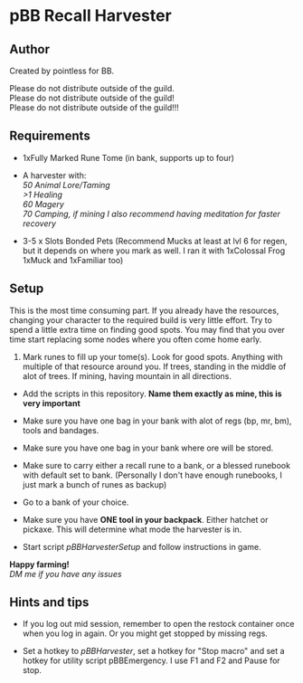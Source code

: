 # pBB Recall Harvester

## Author

Created by pointless for BB.

Please do not distribute outside of the guild.  
Please do not distribute outside of the guild!  
Please do not distribute outside of the guild!!!  

## Requirements

- 1xFully Marked Rune Tome (in bank, supports up to four)

- A harvester with:  
*50 Animal Lore/Taming*  
*>1 Healing*  
*60 Magery*  
*70 Camping, if mining*
*I also recommend having meditation for faster recovery*

- 3-5 x Slots Bonded Pets (Recommend Mucks at least at lvl 6 for regen, but it depends on where you mark as well. I ran it with 1xColossal Frog 1xMuck and 1xFamiliar too)

## Setup

This is the most time consuming part. If you already have the resources, changing your character to the required build is very little effort. Try to spend a little extra time on finding good spots. You may find that you over time start replacing some nodes where you often come home early.

1. Mark runes to fill up  your tome(s). Look for good spots. Anything with multiple of that resource around you. If trees, standing in the middle of alot of trees. If mining, having mountain in all directions.  

- Add the scripts in this repository. **Name them exactly as mine, this is very important**

- Make sure you have one bag in your bank with alot of regs (bp, mr, bm), tools and bandages.

- Make sure you have one bag in your bank where ore will be stored.

- Make sure to carry either a recall rune to a bank, or a blessed runebook with default set to bank. (Personally I don't have enough runebooks, I just mark a bunch of runes as backup)

- Go to a bank of your choice.

- Make sure you have **ONE tool in your backpack**. Either hatchet or pickaxe. This will determine what mode the harvester is in.

- Start script *pBBHarvesterSetup* and follow instructions in game.

**Happy farming!**  
*DM me if you have any issues*

## Hints and tips

- If you log out mid session, remember to open the restock container once when you log in again. Or you might get stopped by missing regs.

- Set a hotkey to *pBBHarvester*, set a hotkey for "Stop macro" and set a hotkey for utility script pBBEmergency. I use F1 and F2 and Pause for stop.
